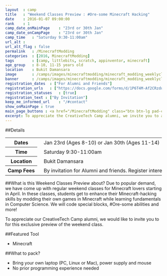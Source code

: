 ```yaml
---
layout	: camp
title 	: "Weekend Classes Preview : #Ore-some Minecraft Hacking"
date  	: 2016-01-07 09:00:00
rank    : 1
camp_date_onMainPage 	: "23rd or 30th Jan"
camp_date_onCampPage 	: "23rd or 30th Jan"
camp_time	: "Saturday 9:30-11:00am"
url_alt : 
url_alt_flag : false
permalink   : /MinecraftModding
categories  : [2016, MinecraftModding]
tags    	: [camp, littlebits, scratch, appinventor, minecraft]
age_group 	: 8-10, 11-15 years old
location	: Bukit Damansara
image		: /camps/images/minecraftmodding/minecraft_modding_weeklyclass_mainPage.png
banner		: /camps/images/minecraftmodding/minecraft_modding_weeklyclass_banner.png
registration_dates	: ["For Alumni and Friends"]
registration_urls	: ["https://docs.google.com/forms/d/1P6T4M-Af2CRzdu5RnH8qKXmqq5lRFFbcKrgTQLudRF4/viewform"]
registration_statuses	: [true]
registration_text : ["By Invitation"]
keep_me_informed_url	: "/#contact"
show_onMainPage : true
main_page_buttons : <a href="/MinecraftModding" class="btn btn-lg pad-c btn-primary-pale" target="_blank">Learn more</a>
excerpt: To appreciate the CreativeTech Camp alumni, we invite you to an exclusive preview of the upcoming Minecraft Modding weekend class. 
---
```


##Details
<table style="white-space: nowrap">
    <col width="13%">
    <col width="3%">
    <col width="84%">
    <tr>
		<th>Dates</th>
        <td/>
		<td style='padding:5px 10px 5px 5px'>Jan 23rd (Ages 8-10) or Jan 30th (Ages 11-14)</td>
	</tr>
    <tr>
		<th>Time</th>
        <td/>
		<td style='padding:5px 10px 5px 5px'>Saturday 9:30-11:00am</td>
	</tr>
	<tr>
		<th>Location</th>
        <td/>
		<td style='padding:5px 10px 5px 5px'>Bukit Damansara
        </td>
	</tr>
    <tr>
		<th>Camp Fees</th>
        <td/>
		<td style='padding:5px 10px 5px 5px'>By invitation for Alumni and friends. Register interest</i></td>
	</tr>
</table>

##What is this Weekend Classes Preview about?
Due to popular demand, we have come up with regular weekend classes for Minecraft lovers starting in April. In these classes, students get to enhance their Minecraft-hacking skills by modding their own games in Minecraft while learning fundamentals in Computer Science. We will code special blocks, #Ore-some abilities and more!

To appreciate our CreativeTech Camp alumni, we would like to invite you to for this exclusive preview of the weekend class. 

##Featured Tool
* Minecraft


##What to pack?
* Bring your own laptop (PC, Linux or Mac), power supply and mouse
* No prior programming experience needed


